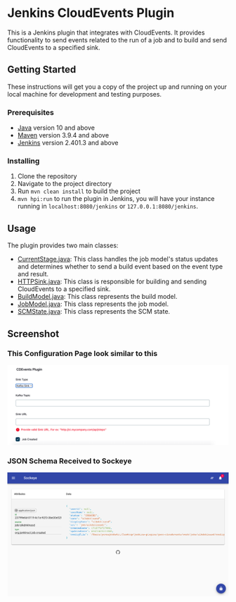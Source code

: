 # Jenkins CloudEvents Plugin

This is a Jenkins plugin that integrates with CloudEvents. It provides functionality to send events related to the run of a job and to build and send CloudEvents to a specified sink.

## Getting Started

These instructions will get you a copy of the project up and running on your local machine for development and testing purposes.

### Prerequisites

- [Java](https://www.java.com/en/download/help/download_options.html) version 10 and above
- [Maven](https://maven.apache.org/install.html) version 3.9.4 and above
- [Jenkins](https://www.jenkins.io/doc/book/installing/) version 2.401.3 and above

### Installing

1. Clone the repository
2. Navigate to the project directory
3. Run `mvn clean install` to build the project
4. `mvn hpi:run` to run the plugin in Jenkins, you will have your instance running in ```localhost:8080/jenkins``` or ```127.0.0.1:8080/jenkins```.

## Usage

The plugin provides two main classes:

- [CurrentStage.java](./src/main/java/org/jenkinsci/plugins/cloudeventsSample/CurrentStage.java): This class handles the job model's status updates and determines whether to send a build event based on the event type and result.
- [HTTPSink.java](./src/main/java/org/jenkinsci/plugins/cloudeventsSample/Sinks/HTTPSink.java): This class is responsible for building and sending CloudEvents to a specified sink.
- [BuildModel.java](./src/main/java/org/jenkinsci/plugins/cloudeventsSample/models/BuildModel.java): This class represents the build model.
- [JobModel.java](./src/main/java/org/jenkinsci/plugins/cloudeventsSample/models/JobModel.java): This class represents the job model.
- [SCMState.java](./src/main/java/org/jenkinsci/plugins/cloudeventsSample/models/ScmState.java): This class represents the SCM state.


## Screenshot
### This Configuration Page look similar to this
![jenkins-plugin-ss](./src/main/resources/webapp/img/ce-plugin-ss.png)

### JSON Schema Received to Sockeye
![json-received-schema-ss](./src/main/resources/webapp/img/json-received-ss.png)
